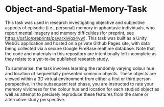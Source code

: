 # Object-and-Spatial-Memory-Task
This task was used in research investigating objective and subjective aspects of episodic (i.e., personal) memory in aphantasic individuals, who report mental imagery and memory difficulties (for preprint, see https://osf.io/preprints/psyarxiv/gx4yw). This task was built as a Unity WebGL application and hosted on a private Github Pages site, with data being collected via a secure Google FireBase realtime database. Note that the code and materials in this repository are intentionally left incomplete as they relate to a yet-to-be published research study.

To summarise, the task involves learning the randomly varying colour hue and location of sequentially presented common objects. These objects are viewed within a 3D virtual environment from either a first or third person perspective. 
In the subsequent test phase, you are instructed to rate your memory vividness for the colour hue and location for each studied object as well as attempt to precisely reproduce these features from the same or alternative study perspective. 
